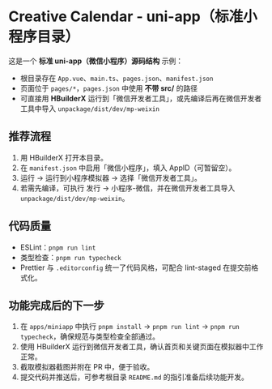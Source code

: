 # Creative Calendar - uni-app（标准小程序目录）

这是一个 **标准 uni-app（微信小程序）源码结构** 示例：
- 根目录存在 `App.vue`、`main.ts`、`pages.json`、`manifest.json`
- 页面位于 `pages/*`，`pages.json` 中使用 **不带 src/** 的路径
- 可直接用 **HBuilderX** 运行到「微信开发者工具」，或先编译后再在微信开发者工具中导入 `unpackage/dist/dev/mp-weixin`

## 推荐流程
1. 用 HBuilderX 打开本目录。
2. 在 `manifest.json` 中启用「微信小程序」，填入 AppID（可暂留空）。
3. 运行 → 运行到小程序模拟器 → 选择「微信开发者工具」。
4. 若需先编译，可执行 发行 → 小程序-微信，并在微信开发者工具导入 `unpackage/dist/dev/mp-weixin`。

## 代码质量
- ESLint：`pnpm run lint`
- 类型检查：`pnpm run typecheck`
- Prettier 与 `.editorconfig` 统一了代码风格，可配合 lint-staged 在提交前格式化。

## 功能完成后的下一步
1. 在 `apps/miniapp` 中执行 `pnpm install` → `pnpm run lint` → `pnpm run typecheck`，确保规范与类型检查全部通过。
2. 使用 HBuilderX 运行到微信开发者工具，确认首页和关键页面在模拟器中工作正常。
3. 截取模拟器截图并附在 PR 中，便于验收。
4. 提交代码并推送后，可参考根目录 `README.md` 的指引准备后续功能开发。
